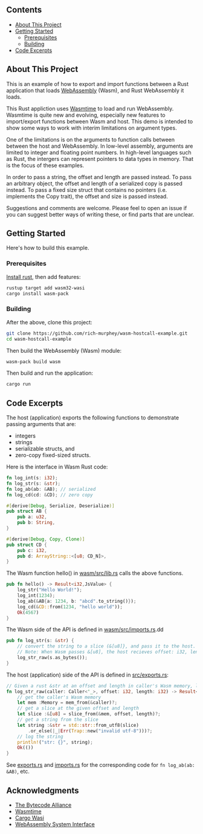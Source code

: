 ## Contents
* [About This Project](#about-this-project)
* [Getting Started](#getting-started)
  * [Prerequisites](#prerequisites)
  * [Building](#building)
* [Code Excerpts](#code-excerpts)
      
## About This Project

This is an example of how to export and import functions between a Rust
application that loads [WebAssembly][webassembly] (Wasm), and Rust WebAssembly it loads.

This Rust appliction uses [Wasmtime][wasmtime] to load and run WebAssembly.
Wasmtime is quite new and evolving, especially new features to
import/export functions between Wasm and host.  This demo is intended
to show some ways to work with interim limitations on argument types.

One of the limitations is on the arguments to function calls between
between the host and WebAssembly.  In low-level assembly, arguments
are limited to integer and floating point numbers. In high-level
languages such as Rust, the intergers can represent pointers to data
types in memory. That is the focus of these examples.

In order to pass a string, the offset and length are passed instead.
To pass an arbitrary object, the offset and length of a serialized
copy is passed instead. To pass a fixed size struct that contains no
pointers (i.e. implements the Copy trait), the offset and size is
passed instead.

Suggestions and comments are welcome. Please feel to open an issue if
you can suggest better ways of writing these, or find parts that are
unclear.

## Getting Started

Here's how to build this example.

### Prerequisites

[Install rust](https://www.rust-lang.org/tools/install), then add features:

```sh
rustup target add wasm32-wasi
cargo install wasm-pack
```

### Building
After the above, clone this project:
```sh
git clone https://github.com/rich-murphey/wasm-hostcall-example.git
cd wasm-hostcall-example
```
Then build the WebAssembly (Wasm) module:
```sh
wasm-pack build wasm
```
Then build and run the application:
```sh
cargo run
```
## Code Excerpts

The host (application) exports the following functions to demonstrate
passing arguments that are:
* integers
* strings
* serializable structs, and
* zero-copy fixed-sized structs.

Here is the interface in Wasm Rust code:
```rust
fn log_int(s: i32);
fn log_str(s: &str);
fn log_ab(ab: &AB); // serialized
fn log_cd(cd: &CD); // zero copy

#[derive(Debug, Serialize, Deserialize)]
pub struct AB {
    pub a: u32,
    pub b: String,
}

#[derive(Debug, Copy, Clone)]
pub struct CD {
    pub c: i32,
    pub d: ArrayString::<[u8; CD_N]>,
}
```

The Wasm function hello() in [wasm/src/lib.rs](wasm/src/lib.rs) calls the above functions.
```rust
pub fn hello() -> Result<i32,JsValue> {
    log_str("Hello World!");
    log_int(1234);
    log_ab(&AB{a: 1234, b: "abcd".to_string()});
    log_cd(&CD::from(1234, "hello world"));
    Ok(4567)
}
```

The Wasm side of the API is defined in [wasm/src/imports.rs](wasm/src/imports.rs).dd
```rust
pub fn log_str(s: &str) {
    // convert the string to a slice (&[u8]}, and pass it to the host.
    // Note: When Wasm passes &[u8], the host recieves offset: i32, length: i32.
    log_str_raw(s.as_bytes());
}
```

The host (application) side of the API is defined in [src/exports.rs](src/exports.rs):
```rust
// Given a rust &str at an offset and length in caller's Wasm memory, log it to stdout.
fn log_str_raw(caller: Caller<'_>, offset: i32, length: i32) -> Result<(), Trap> {
    // get the caller's Wasm memory
    let mem :Memory = mem_from(&caller)?;
    // get a slice at the given offset and length
    let slice :&[u8] = slice_from(&mem, offset, length)?;
    // get a string from the slice
    let string :&str = std::str::from_utf8(slice)
        .or_else(|_|Err(Trap::new("invalid utf-8")))?;
    // log the string
    println!("str: {}", string);
    Ok(())
}
```

See [exports.rs](src/exports.rs) and [imports.rs](wasm/src/imports.rs)
for the corresponding code for `fn log_ab(ab: &AB)`, etc.

## Acknowledgments
* [The Bytecode Alliance](https://bytecodealliance.org)
* [Wasmtime](https://github.com/bytecodealliance/wasmtime)
* [Cargo Wasi](https://github.com/bytecodealliance/cargo-wasi)
* [WebAssembly System Interface](https://github.com/bytecodealliance/wasi)

[webassembly]: https://webassembly.org
[wasmtime]: https://github.com/bytecodealliance/wasmtime
